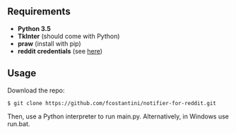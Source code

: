 ## Requirements  
- **Python 3.5**
- **TkInter** (should come with Python)
- **praw** (install with pip)
- **reddit credentials** (see [here](https://github.com/reddit/reddit/wiki/OAuth2))

## Usage  
Download the repo:

    $ git clone https://github.com/fcostantini/notifier-for-reddit.git

Then, use a Python interpreter to run main.py. Alternatively, in Windows use run.bat.

